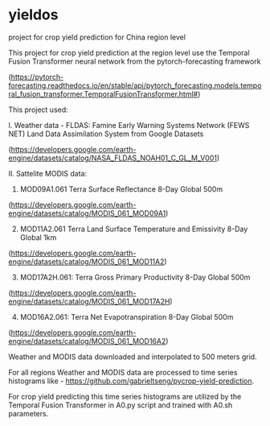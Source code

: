# yieldos
project for crop yield prediction for China region level

This project for crop yield prediction at the region level use the Temporal Fusion Transformer neural network from the pytorch-forecasting framework 

(https://pytorch-forecasting.readthedocs.io/en/stable/api/pytorch_forecasting.models.temporal_fusion_transformer.TemporalFusionTransformer.html#)

This project used:

I. Weather data - FLDAS: Famine Early Warning Systems Network (FEWS NET) Land Data Assimilation System from Google Datasets

(https://developers.google.com/earth-engine/datasets/catalog/NASA_FLDAS_NOAH01_C_GL_M_V001)

II. Sattelite MODIS data:

1. MOD09A1.061 Terra Surface Reflectance 8-Day Global 500m
       
(https://developers.google.com/earth-engine/datasets/catalog/MODIS_061_MOD09A1)
                
2. MOD11A2.061 Terra Land Surface Temperature and Emissivity 8-Day Global 1km
       
(https://developers.google.com/earth-engine/datasets/catalog/MODIS_061_MOD11A2)
                
3. MOD17A2H.061: Terra Gross Primary Productivity 8-Day Global 500m 
       
(https://developers.google.com/earth-engine/datasets/catalog/MODIS_061_MOD17A2H)
                
4. MOD16A2.061: Terra Net Evapotranspiration 8-Day Global 500m
       
(https://developers.google.com/earth-engine/datasets/catalog/MODIS_061_MOD16A2)


Weather and MODIS data downloaded and interpolated to 500 meters grid. 

For all regions Weather and MODIS data are processed to time series histograms like - https://github.com/gabrieltseng/pycrop-yield-prediction.

For crop yield predicting this time series histograms are utilized by the Temporal Fusion Transformer in A0.py script and trained with A0.sh parameters. 



